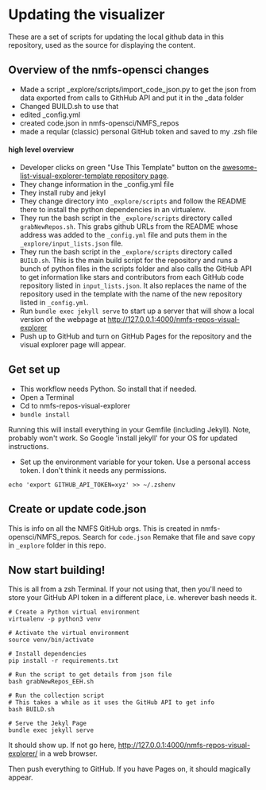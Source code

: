 # Updating the visualizer

These are a set of scripts for updating the local github data in this repository, used as the source for displaying the content.

## Overview of the nmfs-opensci changes

- Made a script _explore/scripts/import_code_json.py to get the json from data exported from calls to GithHub API and put it in the _data folder
- Changed BUILD.sh to use that
- edited _config.yml
- created code.json in nmfs-opensci/NMFS_repos
- made a reqular (classic) personal GitHub token and saved to my .zsh file

#### high level overview
- Developer clicks on green "Use This Template" button on the <a href="https://github.com/JustinGOSSES/awesome-list-visual-explorer-template">awesome-list-visual-explorer-template repository page</a>. 
- They change information in the _config.yml file
- They install ruby and jekyl 
- They change directory into `_explore/scripts` and follow the README there to install the python dependencies in an virtualenv. 
- They run the bash script in the `_explore/scripts` directory called `grabNewRepos.sh`. This grabs github URLs from the README whose address was added to the `_config.yml` file and puts them in the `_explore/input_lists.json` file. 
- They run the bash script in the `_explore/scripts` directory called `BUILD.sh`. This is the main build script for the repository and runs a bunch of python files in the scripts folder and also calls the GitHub API to get information like stars and contributors from each GitHub code repository listed in `input_lists.json`. It also replaces the name of the repository used in the template with the name of the new repository listed in `_config.yml`.
- Run `bundle exec jekyll serve` to start up a server that will show a local version of the webpage at http://127.0.0.1:4000/nmfs-repos-visual-explorer
- Push up to GitHub and turn on GitHub Pages for the repository and the visual explorer page will appear.

## Get set up

* This workflow needs Python. So install that if needed.
* Open a Terminal
* Cd to nmfs-repos-visual-explorer
* `bundle install`

Running this will install everything in your Gemfile (including Jekyll). Note, probably won't work. So Google 'install jekyll' for your OS for updated instructions.

* Set up the environment variable for your token. Use a personal access token. I don't think it needs any permissions.
```
echo 'export GITHUB_API_TOKEN=xyz' >> ~/.zshenv
```

## Create or update code.json

This is info on all the NMFS GitHub orgs. This is created in nmfs-opensci/NMFS_repos. Search for `code.json` Remake that file and save copy in `_explore` folder in this repo.


## Now start building!

This is all from a zsh Terminal. If your not using that, then you'll need to store your GitHub API token in a different place, i.e. wherever bash needs it.

```
# Create a Python virtual environment
virtualenv -p python3 venv

# Activate the virtual environment
source venv/bin/activate

# Install dependencies
pip install -r requirements.txt

# Run the script to get details from json file
bash grabNewRepos_EEH.sh

# Run the collection script
# This takes a while as it uses the GitHub API to get info
bash BUILD.sh

# Serve the Jekyl Page
bundle exec jekyll serve
```

It should show up. If not go here, <http://127.0.0.1:4000/nmfs-repos-visual-explorer/> in a web browser.

Then push everything to GitHub. If you have Pages on, it should magically appear.
